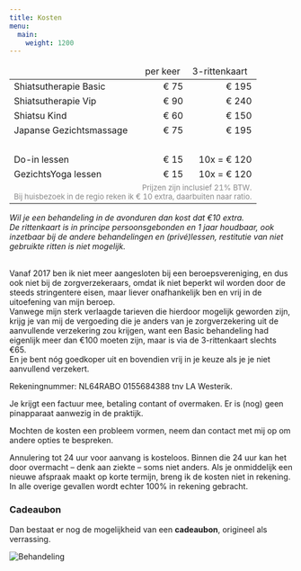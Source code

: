 ```yaml
---
title: Kosten
menu:
  main:
    weight: 1200
---
```

<table cellpadding="3">
<thead>
<tr>
<td></td>
<td>per keer</td>
<td>3-rittenkaart</td>
</tr>
</thead>
<tbody>
<tr>
<td>Shiatsutherapie Basic</td>
<td align="right">€ 75</td>
<td align="right">€ 195</td>
</tr>
<tr>
<td>Shiatsutherapie Vip</td>
<td align="right">€ 90</td>
<td align="right">€ 240</td>
</tr>
<tr>
<td>Shiatsu Kind</td>
<td align="right">€ 60</td>
<td align="right">€ 150</td>
</tr>
<tr>
<td>Japanse Gezichtsmassage</td>
<td align="right">€ 75</td>
<td align="right">€ 195</td>
</tr>
<tr>
<td> </td>
<td align="right"> </td>
<td align="right"> </td>
</tr>
<tr>
<td>Do-in lessen</td>
<td align="right">€ 15</td>
<td align="right">10x = € 120</td>
</tr>
<tr>
<td>GezichtsYoga lessen</td>
<td align="right">€ 15</td>
<td align="right">10x = € 120</td>
</tr>
<tr>
<td colspan="3" align="right"><span style="color: #888888; font-size: smaller;">Prijzen zijn inclusief 21% BTW.  <br>
Bij huisbezoek in de regio reken ik € 10 extra, daarbuiten naar ratio.</span></td>
</tr>
</tbody>
</table>

_Wil je een behandeling in de avonduren dan kost dat €10 extra._\
_De rittenkaart is in principe persoonsgebonden en 1 jaar houdbaar, ook inzetbaar bij de andere behandelingen en (privé)lessen, restitutie van niet gebruikte ritten is niet mogelijk._

\
Vanaf 2017 ben ik niet meer aangesloten bij een beroepsvereniging, en dus ook niet bij de zorgverzekeraars, omdat ik niet beperkt wil worden door de steeds stringentere eisen, maar liever onafhankelijk ben en vrij in de uitoefening van mijn beroep.\
Vanwege mijn sterk verlaagde tarieven die hierdoor mogelijk geworden zijn, krijg je van mij de vergoeding die je anders van je zorgverzekering uit de aanvullende verzekering zou krijgen, want een Basic behandeling had eigenlijk meer dan €100 moeten zijn, maar is via de 3-rittenkaart slechts €65.\
En je bent nóg goedkoper uit en bovendien vrij in je keuze als je je niet aanvullend verzekert.

Rekeningnummer: NL64RABO 0155684388 tnv LA Westerik.

Je krijgt een factuur mee, betaling contant of overmaken. Er is (nog) geen pinapparaat aanwezig in de praktijk.

Mochten de kosten een probleem vormen, neem dan contact met mij op om andere opties te bespreken.  

Annulering tot 24 uur voor aanvang is kosteloos. Binnen die 24 uur kan het door overmacht – denk aan ziekte – soms niet anders. Als je onmiddelijk een nieuwe afspraak maakt op korte termijn, breng ik de kosten niet in rekening. In alle overige gevallen wordt echter 100% in rekening gebracht.

### Cadeaubon

Dan bestaat er nog de mogelijkheid van een **cadeaubon**, origineel als verrassing.

![Behandeling](/uploads/behandeling5.jpg#right)
